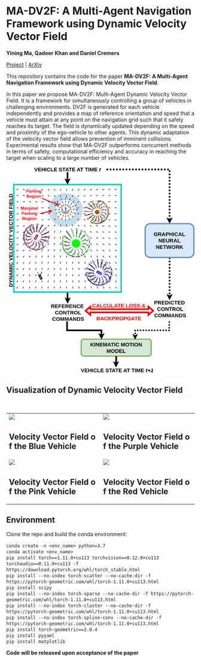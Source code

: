 # MA-DV2F: A Multi-Agent Navigation Framework using Dynamic Velocity Vector Field

**Yining Ma, Qadeer Khan and Daniel Cremers**


[Project](https://yininghase.github.io/MA-DV2F/) | [ArXiv]()


This repository contains the code for the paper **MA-DV2F: A Multi-Agent Navigation Framework using Dynamic Velocity Vector Field**. 

In this paper we propose MA-DV2F: Multi-Agent Dynamic Velocity Vector Field. It is a framework for simultaneously controlling a group of vehicles in challenging environments. DV2F is generated for each vehicle independently and provides a map of reference orientation and speed that a vehicle must attain at any point on the navigation grid such that it safely reaches its target. The field is dynamically updated depending on the speed and proximity of the ego-vehicle to other agents. This dynamic adaptation of the velocity vector field allows prevention of imminent collisions. Experimental results show that MA-DV2F outperforms concurrent methods in terms of safety, computational efficiency and accuracy in reaching the target when scaling to a large number of vehicles.

![image](./images/pipeline_overview.png)


## Visualization of Dynamic Velocity Vector Field 

<table style="table-layout: fixed; word-break: break-all; word-wrap: break-word;" width="100%">
  <tr>
    <td width="50%">
      <img src="./images/velocity_field/vehicle_0_dvf.gif">
      <h2 class="has-text-centered"> Velocity Vector Field of the Blue Vehicle</h2>
    </td>
    <td width="50%">
      <img src="./images/velocity_field/vehicle_1_dvf.gif">
      <h2 class="has-text-centered"> Velocity Vector Field of the Purple Vehicle</h2>
    </td>
  </tr>
  <br /> 
  <tr>
    <td width="50%">
      <img src="./images/velocity_field/vehicle_2_dvf.gif">
      <h2 class="has-text-centered"> Velocity Vector Field of the Pink Vehicle</h2>
    </td>
    <td width="50%">
      <img src="./images/velocity_field/vehicle_3_dvf.gif">
      <h2 class="has-text-centered"> Velocity Vector Field of the Red Vehicle </h2>
    </td>
  </tr>
</table>


## Environment

Clone the repo and build the conda environment:
```
conda create -n <env_name> python=3.7 
conda activate <env_name>
pip install torch==1.11.0+cu113 torchvision==0.12.0+cu113 torchaudio==0.11.0+cu113 -f https://download.pytorch.org/whl/torch_stable.html
pip install --no-index torch-scatter --no-cache-dir -f https://pytorch-geometric.com/whl/torch-1.11.0+cu113.html
pip install scipy
pip install --no-index torch-sparse --no-cache-dir -f https://pytorch-geometric.com/whl/torch-1.11.0+cu113.html
pip install --no-index torch-cluster --no-cache-dir -f https://pytorch-geometric.com/whl/torch-1.11.0+cu113.html
pip install --no-index torch-spline-conv --no-cache-dir -f https://pytorch-geometric.com/whl/torch-1.11.0+cu113.html
pip install torch-geometric==2.0.4
pip install pyyaml
pip install matplotlib
```

**Code will be released upon acceptance of the paper** 